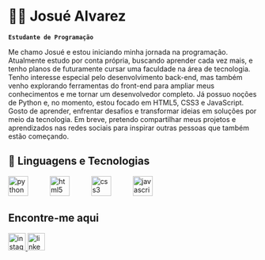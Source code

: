 # 👨‍💻 Josué Alvarez

**`Estudante de Programação`**

Me chamo Josué e estou iniciando minha jornada na programação. Atualmente estudo por conta própria, buscando aprender cada vez mais, e tenho planos de futuramente cursar uma faculdade na área de tecnologia.
Tenho interesse especial pelo desenvolvimento back-end, mas também venho explorando ferramentas do front-end para ampliar meus conhecimentos e me tornar um desenvolvedor completo.
Já possuo noções de Python e, no momento, estou focado em HTML5, CSS3 e JavaScript. Gosto de aprender, enfrentar desafios e transformar ideias em soluções por meio da tecnologia.
Em breve, pretendo compartilhar meus projetos e aprendizados nas redes sociais para inspirar outras pessoas que também estão começando.

## 🤖 Linguagens e Tecnologias
<div align="left">
  <img src="https://cdn.jsdelivr.net/gh/devicons/devicon/icons/python/python-original.svg" height="40" alt="python logo" style="margin-right: 40px;" />
  <img src="https://cdn.jsdelivr.net/gh/devicons/devicon/icons/html5/html5-original.svg" height="40" alt="html5 logo" style="margin-right: 40px;" />
  <img src="https://cdn.jsdelivr.net/gh/devicons/devicon/icons/css3/css3-original.svg" height="40" alt="css3 logo" style="margin-right: 40px;" />
  <img src="https://cdn.jsdelivr.net/gh/devicons/devicon/icons/javascript/javascript-original.svg" height="40" alt="javascript logo"/>
</div>

## Encontre-me aqui
<div align="left">
  <a href="https://www.instagram.com/josu_2a/" target="_blank">
    <img src="https://img.shields.io/static/v1?message=Instagram&logo=instagram&label=&color=E4405F&logoColor=white&labelColor=&style=for-the-badge" height="35" alt="instagram logo" />
  </a>
  <a href="https://www.linkedin.com/in/j2a-josue-alvarez-avendano/" target="_blank">
    <img src="https://img.shields.io/static/v1?message=LinkedIn&logo=linkedin&label=&color=0077B5&logoColor=white&labelColor=&style=for-the-badge" height="35" alt="linkedin logo" />
  </a>
</div>
